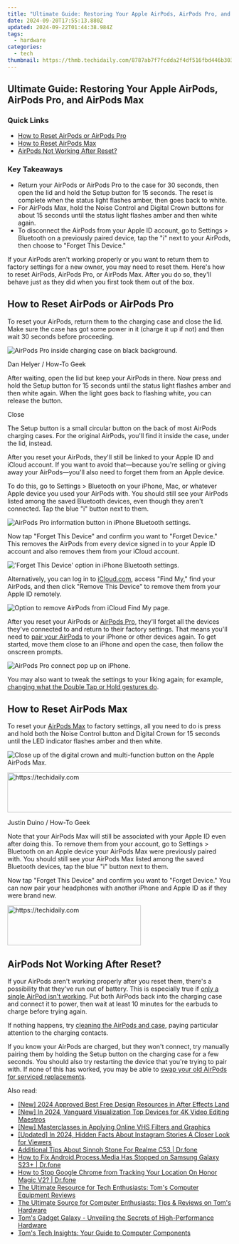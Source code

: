 ```yaml
---
title: "Ultimate Guide: Restoring Your Apple AirPods, AirPods Pro, and AirPods Max"
date: 2024-09-20T17:55:13.880Z
updated: 2024-09-22T01:44:38.984Z
tags:
  - hardware
categories:
  - tech
thumbnail: https://thmb.techidaily.com/8787ab7f7fcdda2f4df516fbd446b3033c8b29f5461b80857fa8c26a8b142de0.jpg
---
```


## Ultimate Guide: Restoring Your Apple AirPods, AirPods Pro, and AirPods Max

### Quick Links

* [How to Reset AirPods or AirPods Pro](https://youtube-videos.techidaily.com/new-earning-big-on-youtube-shorts-must-haves-opportunities-and-more/)
* [How to Reset AirPods Max](https://screen-mirroring-recording.techidaily.com/new-proven-approaches-to-sound-recording-on-computers/)
* [AirPods Not Working After Reset?](https://bypass-frp.techidaily.com/how-can-we-bypass-nubia-z50s-pro-frp-by-drfone-android/)

### Key Takeaways

* Return your AirPods or AirPods Pro to the case for 30 seconds, then open the lid and hold the Setup button for 15 seconds. The reset is complete when the status light flashes amber, then goes back to white.
* For AirPods Max, hold the Noise Control and Digital Crown buttons for about 15 seconds until the status light flashes amber and then white again.
* To disconnect the AirPods from your Apple ID account, go to Settings > Bluetooth on a previously paired device, tap the "i" next to your AirPods, then choose to "Forget This Device."

 If your AirPods aren't working properly or you want to return them to factory settings for a new owner, you may need to reset them. Here's how to reset AirPods, AirPods Pro, or AirPods Max. After you do so, they'll behave just as they did when you first took them out of the box.

##  How to Reset AirPods or AirPods Pro

 To reset your AirPods, return them to the charging case and close the lid. Make sure the case has got some power in it (charge it up if not) and then wait 30 seconds before proceeding.

![AirPods Pro inside charging case on black background.](https://static1.howtogeekimages.com/wordpress/wp-content/uploads/2024/04/airpods-pro-inside-charging-case-on-black-background.jpg) 

Dan Helyer / How-To Geek

 After waiting, open the lid but keep your AirPods in there. Now press and hold the Setup button for 15 seconds until the status light flashes amber and then white again. When the light goes back to flashing white, you can release the button.

Close 

 The Setup button is a small circular button on the back of most AirPods charging cases. For the original AirPods, you'll find it inside the case, under the lid, instead.

 After you reset your AirPods, they'll still be linked to your Apple ID and iCloud account. If you want to avoid that—because you're selling or giving away your AirPods—you'll also need to forget them from an Apple device.

 To do this, go to Settings > Bluetooth on your iPhone, Mac, or whatever Apple device you used your AirPods with. You should still see your AirPods listed among the saved Bluetooth devices, even though they aren't connected. Tap the blue "i" button next to them.

![AirPods Pro information button in iPhone Bluetooth settings.](https://static1.howtogeekimages.com/wordpress/wp-content/uploads/2024/04/airpods-pro-information-button-in-iphone-bluetooth-settings.png) 

 Now tap "Forget This Device" and confirm you want to "Forget Device." This removes the AirPods from every device signed in to your Apple ID account and also removes them from your iCloud account.

!['Forget This Device' option in iPhone Bluetooth settings.](https://static1.howtogeekimages.com/wordpress/wp-content/uploads/2024/04/forget-this-device-option-in-iphone-bluetooth-settings.png) 

 Alternatively, you can log in to [iCloud.com](http://www.icloud.com), access "Find My," find your AirPods, and then click "Remove This Device" to remove them from your Apple ID remotely.

![Option to remove AirPods from iCloud Find My page.](https://static1.howtogeekimages.com/wordpress/wp-content/uploads/2024/04/option-to-remove-airpods-from-icloud-find-my-page.png) 

 After you reset your AirPods or [AirPods Pro](https://android-unlock.techidaily.com/in-2024-how-to-show-wi-fi-password-on-vivo-v27-pro-by-drfone-android/), they'll forget all the devices they've connected to and return to their factory settings. That means you'll need to [pair your AirPods](https://android-unlock.techidaily.com/forgot-pattern-lock-heres-how-you-can-unlock-gionee-f3-pro-pattern-lock-screen-by-drfone-android/) to your iPhone or other devices again. To get started, move them close to an iPhone and open the case, then follow the onscreen prompts.

![AirPods Pro connect pop up on iPhone.](https://static1.howtogeekimages.com/wordpress/wp-content/uploads/2024/04/airpods-pro-connect-pop-up-on-iphone.png) 

 You may also want to tweak the settings to your liking again; for example, [changing what the Double Tap or Hold gestures do](https://youtube-blog.techidaily.com/024-approved-text-gymnastics-ingenious-techniques-for-animated-bounces/).

##  How to Reset AirPods Max

 To reset your [AirPods Max](https://extra-hints.techidaily.com/how-to-change-powerpoint-video-speed/) to factory settings, all you need to do is press and hold both the Noise Control button and Digital Crown for 15 seconds until the LED indicator flashes amber and then white.

![Close up of the digital crown and multi-function button on the Apple AirPods Max.](https://static1.howtogeekimages.com/wordpress/wp-content/uploads/2024/04/52721255122_8971c2e4f1_o.jpg) 

<!-- affiliate ads begin -->
<a href="https://appsumo.8odi.net/c/5597632/1062450/7443" target="_top" id="1062450">
  <img src="//a.impactradius-go.com/display-ad/7443-1062450" border="0" alt="https://techidaily.com" width="600" height="90"/>
</a>
<img height="0" width="0" src="https://appsumo.8odi.net/i/5597632/1062450/7443" style="position:absolute;visibility:hidden;" border="0" />
<!-- affiliate ads end -->

Justin Duino / How-To Geek

 Note that your AirPods Max will still be associated with your Apple ID even after doing this. To remove them from your account, go to Settings > Bluetooth on an Apple device your AirPods Max were previously paired with. You should still see your AirPods Max listed among the saved Bluetooth devices, tap the blue "i" button next to them.

 Now tap "Forget This Device" and confirm you want to "Forget Device." You can now pair your headphones with another iPhone and Apple ID as if they were brand new.

<!-- affiliate ads begin -->
<a href="https://aligracehair.sjv.io/c/5597632/2087248/19272" target="_top" id="2087248">
  <img src="//a.impactradius-go.com/display-ad/19272-2087248" border="0" alt="https://techidaily.com" width="300" height="90"/>
</a>
<img height="0" width="0" src="https://aligracehair.sjv.io/i/5597632/2087248/19272" style="position:absolute;visibility:hidden;" border="0" />
<!-- affiliate ads end -->

##  AirPods Not Working After Reset?

 If your AirPods aren't working properly after you reset them, there's a possibility that they've run out of battery. This is especially true if [only a single AirPod isn't working](https://review-topics.techidaily.com/in-2024-does-find-my-friends-work-on-xiaomi-13t-pro-drfone-by-drfone-virtual-android/). Put both AirPods back into the charging case and connect it to power, then wait at least 10 minutes for the earbuds to charge before trying again.

 If nothing happens, try [cleaning the AirPods and case](https://facebook-video-footage.techidaily.com/new-in-2024-avoiding-common-pitfalls-in-pc-based-youtube-video-editing/), paying particular attention to the charging contacts.

 If you know your AirPods are charged, but they won't connect, try manually pairing them by holding the Setup button on the charging case for a few seconds. You should also try restarting the device that you're trying to pair with. If none of this has worked, you may be able to [swap your old AirPods for serviced replacements](https://instagram-videos.techidaily.com/2024-approved-the-secrets-of-squaring-up-making-square-format-videos-with-imovie-for-instagram/).

<ins class="adsbygoogle"
     style="display:block"
     data-ad-format="autorelaxed"
     data-ad-client="ca-pub-7571918770474297"
     data-ad-slot="1223367746"></ins>

<ins class="adsbygoogle"
     style="display:block"
     data-ad-client="ca-pub-7571918770474297"
     data-ad-slot="8358498916"
     data-ad-format="auto"
     data-full-width-responsive="true"></ins>

<span class="atpl-alsoreadstyle">Also read:</span>
<div><ul>
<li><a href="https://article-helps.techidaily.com/new-2024-approved-best-free-design-resources-in-after-effects-land/"><u>[New] 2024 Approved Best Free Design Resources in After Effects Land</u></a></li>
<li><a href="https://fox-direct.techidaily.com/new-in-2024-vanguard-visualization-top-devices-for-4k-video-editing-maestros/"><u>[New] In 2024, Vanguard Visualization Top Devices for 4K Video Editing Maestros</u></a></li>
<li><a href="https://extra-guidance.techidaily.com/new-masterclasses-in-applying-online-vhs-filters-and-graphics/"><u>[New] Masterclasses in Applying Online VHS Filters and Graphics</u></a></li>
<li><a href="https://instagram-clips.techidaily.com/updated-in-2024-hidden-facts-about-instagram-stories-a-closer-look-for-viewers/"><u>[Updated] In 2024, Hidden Facts About Instagram Stories A Closer Look for Viewers</u></a></li>
<li><a href="https://pokemon-go-android.techidaily.com/additional-tips-about-sinnoh-stone-for-realme-c53-drfone-by-drfone-virtual-android/"><u>Additional Tips About Sinnoh Stone For Realme C53 | Dr.fone</u></a></li>
<li><a href="https://change-location.techidaily.com/how-to-fix-androidprocessmedia-has-stopped-on-samsung-galaxy-s23plus-drfone-by-drfone-fix-android-problems-fix-android-problems/"><u>How to Fix Android.Process.Media Has Stopped on Samsung Galaxy S23+ | Dr.fone</u></a></li>
<li><a href="https://fake-location.techidaily.com/how-to-stop-google-chrome-from-tracking-your-location-on-honor-magic-v2-drfone-by-drfone-virtual-android/"><u>How to Stop Google Chrome from Tracking Your Location On Honor Magic V2? | Dr.fone</u></a></li>
<li><a href="https://hardware-reviews.techidaily.com/the-ultimate-resource-for-tech-enthusiasts-toms-computer-equipment-reviews/"><u>The Ultimate Resource for Tech Enthusiasts: Tom's Computer Equipment Reviews</u></a></li>
<li><a href="https://hardware-reviews.techidaily.com/the-ultimate-source-for-computer-enthusiasts-tips-and-reviews-on-toms-hardware/"><u>The Ultimate Source for Computer Enthusiasts: Tips & Reviews on Tom's Hardware</u></a></li>
<li><a href="https://hardware-reviews.techidaily.com/toms-gadget-galaxy-unveiling-the-secrets-of-high-performance-hardware/"><u>Tom's Gadget Galaxy - Unveiling the Secrets of High-Performance Hardware</u></a></li>
<li><a href="https://hardware-reviews.techidaily.com/toms-tech-insights-your-guide-to-computer-components-t17238628805809/"><u>Tom's Tech Insights: Your Guide to Computer Components</u></a></li>
</ul></div>

